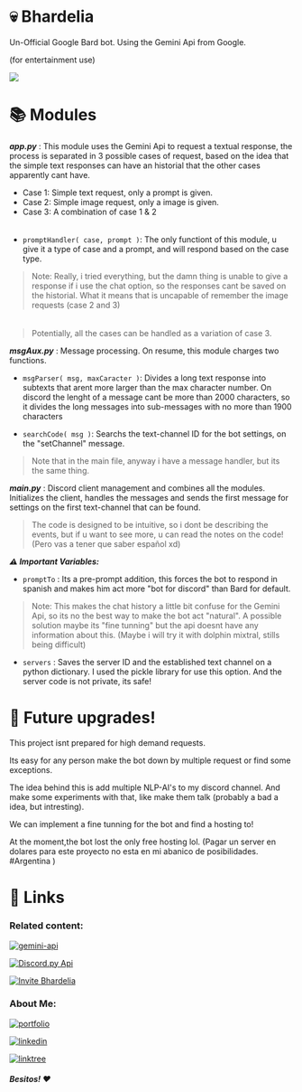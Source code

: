 # 💀 Bhardelia
Un-Official Google Bard bot. Using the Gemini Api from Google.

(for entertainment use)

![](https://i.imgur.com/RAJC66P.png)
# 📚 Modules

***app.py*** : This module uses the Gemini Api to request a textual response, the process is separated in 3 possible cases of request, based on the idea that the simple text responses can have an historial that the other cases apparently cant have.

- Case 1: Simple text request, only a prompt is given.
- Case 2: Simple image request, only a image is given.
- Case 3: A combination of case 1 & 2

###### 

- `promptHandler( case, prompt )`: The only functiont of this module, u give it a type of case and a prompt, and will respond based on the case type.


> Note: Really, i tried everything, but the damn thing is unable to give a response if i use the chat option, so the responses cant be saved on the historial. What it means that is uncapable of remember the image requests (case 2 and 3)

###### 

> Potentially, all the cases can be handled as a variation of case 3.

***msgAux.py*** : Message processing. On resume, this module charges two functions.

- `msgParser( msg, maxCaracter )`: Divides a long text response into subtexts that arent more larger than the max character number. On discord the lenght of a message cant be more than 2000 characters, so it divides the long messages into sub-messages with no more than 1900 characters

- `searchCode( msg )`: Searchs the text-channel ID for the bot settings, on the "setChannel" message.

> Note that in the main file, anyway i have a message handler, but its the same thing.

***main.py***  : Discord client management and combines all the modules. Initializes the client, handles the messages and sends the first message for settings on the first text-channel that can be found. 

>The code is designed to be intuitive, so i dont be describing the events, but if u want to see more, u can read the notes on the code! (Pero vas a tener que saber español xd)

***⚠️ Important Variables:***

- `promptTo` : Its a pre-prompt addition, this forces the bot to respond in spanish and makes him act more "bot for discord" than Bard for default.

> Note: This makes the chat history a little bit confuse for the Gemini Api, so its no the best way to make the bot act "natural". A possible solution maybe its "fine tunning" but the api doesnt have any information about this. (Maybe i will try it with dolphin mixtral, stills being difficult) 

- `servers` : Saves the server ID and the established text channel on a python dictionary. I used the pickle library for use this option. And the server code is not private, its safe!


# 🔧 Future upgrades! 

This project isnt prepared for high demand requests. 

Its easy for any person make the bot down by multiple request or find some exceptions. 

The idea behind this is add multiple NLP-AI's to my discord channel. And make some experiments with that, like make them talk (probably a bad a idea, but intresting).

We can implement a fine tunning for the bot and find a hosting to! 

At the moment,the bot lost the only free hosting lol. (Pagar un server en dolares para este proyecto no esta en mi abanico de posibilidades. #Argentina )

# 🔗 Links

### Related content:

[![gemini-api](https://img.shields.io/badge/-Gemini%20Api%20Docs-informational?logo=Google&style=for-the-badge&logoColor=4285f4&color=fafafa&labelColor=fafafa)](https://ai.google.dev/tutorials/python_quickstart "Gemini-Api")

[![Discord.py Api](https://img.shields.io/badge/-Discord.py-informational?logo=Discord&style=for-the-badge&logoColor=bdc733&color=555555&labelColor=052d57)](https://discordpy.readthedocs.io/en/stable/)

[![Invite Bhardelia](https://img.shields.io/badge/-Invite%20Bhardelia-informational?logo=Discord&style=for-the-badge&logoColor=ffffff&color=fafafa&labelColor=5865f2&)](https://discord.com/oauth2/authorize?client_id=1198735562706792518&scope=applications.commands%20bot&permissions=537159744)

### About Me:

[![portfolio](https://img.shields.io/badge/my_portfolio-000?style=for-the-badge&logo=ko-fi&logoColor=white)](https://the-synthetica.github.io/)

[![linkedin](https://img.shields.io/badge/linkedin-0A66C2?style=for-the-badge&logo=linkedin&logoColor=white)](https://www.linkedin.com/in/franciscorizzi/)

[![linktree](https://img.shields.io/badge/linktree-black?style=for-the-badge&logo=linktree&logoColor=4DCC17)](https://linktr.ee/FranciscoRizzi)


##### Besitos! ❤️
